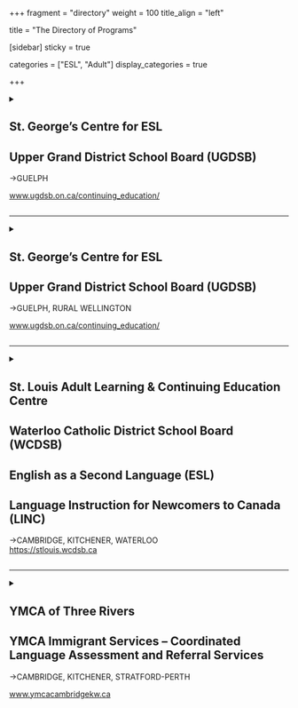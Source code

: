+++
fragment = "directory"
weight = 100
title_align = "left"

title = "The Directory of Programs"


[sidebar]
  sticky = true
  
categories = ["ESL", "Adult"]
display_categories = true

+++

  
<details>  
<summary>  
  
## St. George’s Centre for ESL  
## Upper Grand District School Board (UGDSB)  
→GUELPH  
  
www.ugdsb.on.ca/continuing_education/  
  
</summary>  
  
#### What:  
Immigration, Refugees and Citizenship Canada (IRCC) funded—Language Instruction for Newcomers to Canada (LINC)  
#### Who:  
To attend IRCC funded classes, learner must be 18+ years, must have a first language that is other than English; must be residing in Canada as a Permanent Resident or Convention Refugee. Must first have a language assessment at Immigrant Services Guelph–Wellington.  
#### When:  
##### September ‒ June  
- Monday ‒ Friday at 9:00am‒11:30am, 12:30pm‒3:00pm  
- Monday ‒ Thursday at 4:00pm‒6:00pm  
- Monday and Wednesday at 6:45pm‒9:15pm  
  
##### July and August  
- Monday ‒ Friday at 8:00am‒10:30am, 11:00am‒1:30pm  
- Monday and Wednesday at 6:45pm‒9:15pm  
* Tutoring times vary  
#### Where:  
**Guelph**—St. George’s Centre  
21 King Street  
#### Ask For:  
(519) 766-9551 </details>  
  
* * * * *  
  
<details>  
<summary>  
  
## St. George’s Centre for ESL  
## Upper Grand District School Board (UGDSB)  
→GUELPH, RURAL WELLINGTON  
  
www.ugdsb.on.ca/continuing_education/  
  
</summary>  
  
#### What:  
MCI funded—English as a Second Language program, ESL Literacy, Conversation and Pronunciation, Writing, Workplace Communication, Canadian Idioms and Expressions, Listening Comprehension, Citizenship test preparation, and ESL Tutoring Programs offered  
#### Who:  
To attend MCI funded classes, learner must be 18+ years, or a graduate of secondary school; must have a first language that is other than English; must be residing in Canada as a naturalized Canadian citizen, Permanent Resident, Convention Refugee or Refugee Claimant, or have arrived through the Live-in Caregiver program. Must first have a language assessment at Immigrant Services Guelph–Wellington.  
  
A tuition fee must be paid by those residing in Ontario as a temporary resident, as a visitor, on a study permit or work permit. Not all programs are open to temporary residents. Some exceptions for work permits may apply.  
  
#### When in Guelph:  
##### September ‒ June  
- Monday ‒ Friday at 9:00am‒11:30am and 12:30pm‒3:00pm  
- Monday ‒ Thursday at 4:00pm‒6:00pm  
- Monday and Wednesday at 6:45pm‒9:15pm  
- Thursday at 6:45pm‒9:15pm  
- Saturday at 9:00am‒12:00pm  
  
##### July and August  
- Monday ‒ Friday at 8:00am‒10:30am and 11:00am‒1:30pm  
- Monday and Wednesday at 6:45pm‒9:15pm  
- Thursday at 6:45pm‒9:15pm  
\* Tutoring times vary  
#### Where:  
**Guelph**—St. George’s Centre  
21 King Street  
#### Ask For:  
(519) 766-9551 </details>  
  
* * * * *  
  
<details>  
<summary>  
  
## St. Louis Adult Learning & Continuing Education Centre  
## Waterloo Catholic District School Board (WCDSB)  
## English as a Second Language (ESL)  
## Language Instruction for Newcomers to Canada (LINC)  
→CAMBRIDGE, KITCHENER, WATERLOO  
https://stlouis.wcdsb.ca  
  
</summary>  
  
#### What:  
- Improved English will strengthen COMMUNITY connections, open more and better WORK opportunities and broaden EDUCATION choices  
- English Language Classes for Literacy and Canadian Language Benchmark 1-8  
- Reading, Writing, Speaking, Listening & Pronunciation for English Language Learners at all levels  
- Portfolio-based language assessment (PBLA) where task-based learning determines CLB level progress  
- IELTS & Citizenship Preparation  
- FREE LINC / ESL classes for eligible students  
- ESL, IELTS & Citizenship students (Visitors to Canada pay extra fees)  
- Licensed Child Care and/or Care for Newcomer Children available in-person for students learning at school and remote support for families enrolled in remote classes  
- In-person classes are offered at the locations stated for students CLB literacy to Level 1, except Saturdays, which are remote learning from home  
- Remote learning from home is offered for students CLB Level 2-7 and will still be assigned to a school location for when we can safely return to schools in-person  
#### Who:  
All ESL/LINC Programs: Adults (18+ years)  
#### When:  
September to June (school year)  
  
Summer school for ESL July 2021 only (dates, locations and format to be determined)
  
Visit https://stlouis.wcdsb.ca for updates  
- Monday ‒ Friday daytime class instruction (class times vary, 6 locations)  
- Monday & Wednesday and/or Tuesday & Thursday evening class (St. Mary’s Campus only)  
- Monday & Wednesday evening class (St. Benedict location only)  
- Saturday morning classes available (St. Mary’s Campus only)  
  
##### Registration:  
- Language Assessment at YMCA required Call (519) 579-9622 to book a language skills assessment  
- Once assessment is completed, register online, submit assessment papers and register for English language classes Monday ‒ Friday (8:30am‒12:30pm) and wait for a call from the school  
#### Where:  
##### St. Louis—Cambridge St. Benedict Campus  
- (ESL – Day and Evenings)  
- Remote learning only (CLB Level 1-7)  
- 50 Saginaw Parkway (off Green Vista Drive, behind St. Benedict Catholic Secondary School)  
  
##### St. Louis—Kitchener Main Campus  
- (LINC – Day only)  
- In-person (Literacy and CLB Level 1), remote learning (CLB Level 2-8)  
- 80 Young Street (behind Kitchener City Hall)  
  
##### St. Louis—Kitchener St. Mary’s Campus  
- (ESL – Day, Evening and Saturday)  
- In-person (Literacy and CLB Level 1), remote learning (CLB Level 2-8) and all Saturday classes  
- 77 Young Street (across the street from 80 Young Street)  
  
##### St. Louis—Kitchener St. Francis Campus  
- (ESL – Day only)  
- When this campus re-opens in January 2021, in-person classes will resume for students (Literacy and CLB Level 1 and 2) and remote learning will continue for ESL students (CLB Level 3-7)  
- 154 Gatewood Road (corner of Blueridge Road West & Queen’s Boulevard)  
  
##### Emmanuel United Church—Waterloo  
- (ESL – Day only)  
- Remote learning only (CLB Level 3-8)  
- 22 Bridgeport Road West (Uptown Waterloo)  
  
##### Highland Baptist Church—Kitchener  
- (LINC ‒ Day only)  
- In-person (Literacy and CLB Level 1), remote learning (CLB Level 2-6)  
- 135 Highland Road West (near St. Mary’s Hospital)  
#### Ask For:  
esl.stlouis@wcdsb.ca  
(519) 745-1201  
ESL—ext. 245 or 410  
LINC—ext. 400 or 224 </details>  
  
* * * * *  
  
<details>  
<summary>  
  
## YMCA of Three Rivers  
## YMCA Immigrant Services – Coordinated Language Assessment and Referral Services  
→CAMBRIDGE, KITCHENER, STRATFORD-PERTH  
  
www.ymcacambridgekw.ca  
  
</summary>  
  
#### What:  
Programs offered:  
- Language Assessment and Referral Services  
- Assessment of Language Skills  
- Referral to language training and other programs  
#### Who:  
Adult Immigrants to Canada (18+ years)  
#### When:  
##### Cambridge  
`Services are currently provided online due to COVID-19`
Monday – Thursday at 8:30am–4:30pm  
Friday at 8:30am–12:00pm  
  
##### Kitchener  
`Services are currently provided online due to COVID-19`
Monday – Thursday at 8:30am–4:30pm  
Friday at 8:30am–12:00pm  
  
##### Stratford–Perth  
`Services are currently provided online due to COVID-19`
Monday – Thursday at 8:30am–4:30pm  
Friday at 8:30am–12:00pm  
#### Where:  
##### Cambridge  
250 Hespeler Road  
  
##### Kitchener  
800 King Street West, 3rd floor  
  
##### Stratford–Perth  
204 Downie Street Stratford  
#### Ask For:  
##### Cambridge and Stratford-Perth  
Marian Rozman—Immigrant Services Lead  
(519) 621-1621 ext. 6221  
  
##### Kitchener and Waterloo  
Anna Schwarz—Immigrant Services Lead  
(519) 579-9622 ext. 240  
</details>
